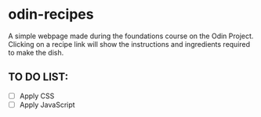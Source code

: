 # odin-recipes

A simple webpage made during the foundations course on the Odin Project. Clicking on a recipe link will show the instructions and ingredients required to make the dish.

## TO DO LIST:
- [ ] Apply CSS
- [ ] Apply JavaScript